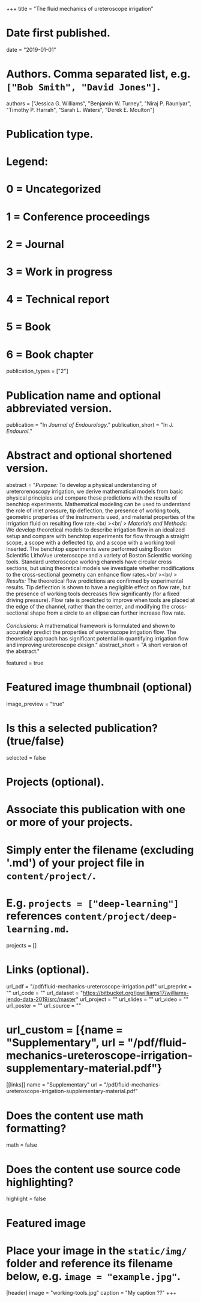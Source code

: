 +++
title = "The fluid mechanics of ureteroscope irrigation"

# Date first published.
date = "2019-01-01"

# Authors. Comma separated list, e.g. `["Bob Smith", "David Jones"]`.
authors = ["Jessica G. Williams", "Benjamin W. Turney", "Niraj P. Rauniyar", "Timothy P. Harrah", "Sarah L. Waters", "Derek E. Moulton"]

# Publication type.
# Legend:
# 0 = Uncategorized
# 1 = Conference proceedings
# 2 = Journal
# 3 = Work in progress
# 4 = Technical report
# 5 = Book
# 6 = Book chapter
publication_types = ["2"]

# Publication name and optional abbreviated version.
publication = "In *Journal of Endourology*."
publication_short = "In *J. Endourol.*"

# Abstract and optional shortened version.
abstract = "*Purpose:* To develop a physical understanding of ureterorenoscopy irrigation, we derive mathematical models from basic physical principles and compare these predictions with the results of benchtop experiments. Mathematical modeling can be used to understand the role of inlet pressure, tip deflection, the presence of working tools, geometric properties of the instruments used, and material properties of the irrigation fluid on resulting flow rate.<br/ ><br/ > *Materials and Methods:* We develop theoretical models to describe irrigation flow in an idealized setup and compare with benchtop experiments for flow through a straight scope, a scope with a deflected tip, and a scope with a working tool inserted. The benchtop experiments were performed using Boston Scientific LithoVue ureteroscope and a variety of Boston Scientific working tools. Standard ureteroscope working channels have circular cross sections, but using theoretical models we investigate whether modifications to the cross-sectional geometry can enhance flow rates.<br/ ><br/ > *Results:* The theoretical flow predictions are confirmed by experimental results. Tip deflection is shown to have a negligible effect on flow rate, but the presence of working tools decreases flow significantly (for a fixed driving pressure). Flow rate is predicted to improve when tools are placed at the edge of the channel, rather than the center, and modifying the cross-sectional shape from a circle to an ellipse can further increase flow rate. <br /><br />*Conclusions:* A mathematical framework is formulated and shown to accurately predict the properties of ureteroscope irrigation flow. The theoretical approach has significant potential in quantifying irrigation flow and improving ureteroscope design."
abstract_short = "A short version of the abstract."

featured = true

# Featured image thumbnail (optional)
image_preview = "true"

# Is this a selected publication? (true/false)
selected = false

# Projects (optional).
#   Associate this publication with one or more of your projects.
#   Simply enter the filename (excluding '.md') of your project file in `content/project/`.
#   E.g. `projects = ["deep-learning"]` references `content/project/deep-learning.md`.
projects = []

# Links (optional).
url_pdf = "/pdf/fluid-mechanics-ureteroscope-irrigation.pdf"
url_preprint = ""
url_code = ""
url_dataset = "https://bitbucket.org/jgwilliams17/williams-jendo-data-2019/src/master"
url_project = ""
url_slides = ""
url_video = ""
url_poster = ""
url_source = ""
# url_custom = [{name = "Supplementary", url = "/pdf/fluid-mechanics-ureteroscope-irrigation-supplementary-material.pdf"}
[[links]]
    name = "Supplementary"
    url = "/pdf/fluid-mechanics-ureteroscope-irrigation-supplementary-material.pdf"

# Does the content use math formatting?
math = false

# Does the content use source code highlighting?
highlight = false

# Featured image
# Place your image in the `static/img/` folder and reference its filename below, e.g. `image = "example.jpg"`.
[header]
image = "working-tools.jpg"
caption = "My caption ??"
+++
